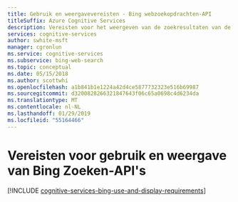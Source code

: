 ```yaml
---
title: Gebruik en weergavevereisten - Bing webzoekopdrachten-API
titleSuffix: Azure Cognitive Services
description: Vereisten voor het weergeven van de zoekresultaten van de Bing webzoekopdrachten-API.
services: cognitive-services
author: swhite-msft
manager: cgronlun
ms.service: cognitive-services
ms.subservice: bing-web-search
ms.topic: conceptual
ms.date: 05/15/2018
ms.author: scottwhi
ms.openlocfilehash: a1b841b1e1224a42d4ce5877732323e516b69987
ms.sourcegitcommit: d3200828266321847643f06c65a0698c4d6234da
ms.translationtype: MT
ms.contentlocale: nl-NL
ms.lasthandoff: 01/29/2019
ms.locfileid: "55164466"
---
```

# <a name="bing-search-api-use-and-display-requirements"></a>Vereisten voor gebruik en weergave van Bing Zoeken-API's
[!INCLUDE [cognitive-services-bing-use-and-display-requirements](../../../includes/cognitive-services-bing-use-and-display-requirements.md)]
